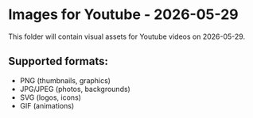 # Images for Youtube - 2026-05-29

This folder will contain visual assets for Youtube videos on 2026-05-29.

## Supported formats:
- PNG (thumbnails, graphics)
- JPG/JPEG (photos, backgrounds)
- SVG (logos, icons)
- GIF (animations)
